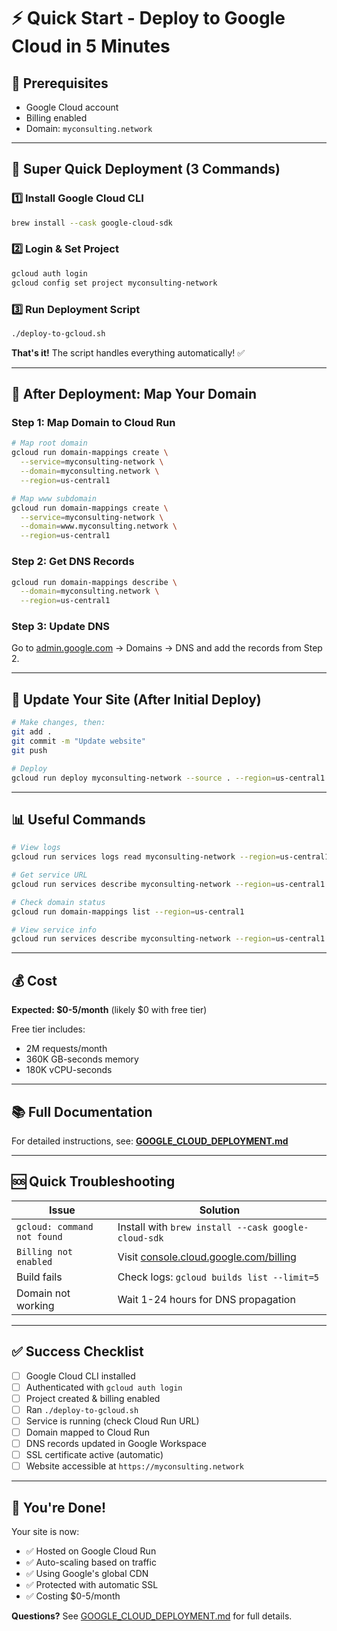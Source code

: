 # ⚡ Quick Start - Deploy to Google Cloud in 5 Minutes

## 🎯 Prerequisites
- Google Cloud account
- Billing enabled
- Domain: `myconsulting.network`

---

## 🚀 Super Quick Deployment (3 Commands)

### 1️⃣ Install Google Cloud CLI

```bash
brew install --cask google-cloud-sdk
```

### 2️⃣ Login & Set Project

```bash
gcloud auth login
gcloud config set project myconsulting-network
```

### 3️⃣ Run Deployment Script

```bash
./deploy-to-gcloud.sh
```

**That's it!** The script handles everything automatically! ✅

---

## 🔗 After Deployment: Map Your Domain

### Step 1: Map Domain to Cloud Run

```bash
# Map root domain
gcloud run domain-mappings create \
  --service=myconsulting-network \
  --domain=myconsulting.network \
  --region=us-central1

# Map www subdomain
gcloud run domain-mappings create \
  --service=myconsulting-network \
  --domain=www.myconsulting.network \
  --region=us-central1
```

### Step 2: Get DNS Records

```bash
gcloud run domain-mappings describe \
  --domain=myconsulting.network \
  --region=us-central1
```

### Step 3: Update DNS

Go to [admin.google.com](https://admin.google.com) → Domains → DNS and add the records from Step 2.

---

## 🔄 Update Your Site (After Initial Deploy)

```bash
# Make changes, then:
git add .
git commit -m "Update website"
git push

# Deploy
gcloud run deploy myconsulting-network --source . --region=us-central1
```

---

## 📊 Useful Commands

```bash
# View logs
gcloud run services logs read myconsulting-network --region=us-central1 --tail

# Get service URL
gcloud run services describe myconsulting-network --region=us-central1 --format='value(status.url)'

# Check domain status
gcloud run domain-mappings list --region=us-central1

# View service info
gcloud run services describe myconsulting-network --region=us-central1
```

---

## 💰 Cost

**Expected: $0-5/month** (likely $0 with free tier)

Free tier includes:
- 2M requests/month
- 360K GB-seconds memory
- 180K vCPU-seconds

---

## 📚 Full Documentation

For detailed instructions, see: **[GOOGLE_CLOUD_DEPLOYMENT.md](./GOOGLE_CLOUD_DEPLOYMENT.md)**

---

## 🆘 Quick Troubleshooting

| Issue | Solution |
|-------|----------|
| `gcloud: command not found` | Install with `brew install --cask google-cloud-sdk` |
| `Billing not enabled` | Visit [console.cloud.google.com/billing](https://console.cloud.google.com/billing) |
| Build fails | Check logs: `gcloud builds list --limit=5` |
| Domain not working | Wait 1-24 hours for DNS propagation |

---

## ✅ Success Checklist

- [ ] Google Cloud CLI installed
- [ ] Authenticated with `gcloud auth login`
- [ ] Project created & billing enabled
- [ ] Ran `./deploy-to-gcloud.sh`
- [ ] Service is running (check Cloud Run URL)
- [ ] Domain mapped to Cloud Run
- [ ] DNS records updated in Google Workspace
- [ ] SSL certificate active (automatic)
- [ ] Website accessible at `https://myconsulting.network`

---

## 🎉 You're Done!

Your site is now:
- ✅ Hosted on Google Cloud Run
- ✅ Auto-scaling based on traffic
- ✅ Using Google's global CDN
- ✅ Protected with automatic SSL
- ✅ Costing $0-5/month

**Questions?** See [GOOGLE_CLOUD_DEPLOYMENT.md](./GOOGLE_CLOUD_DEPLOYMENT.md) for full details.

